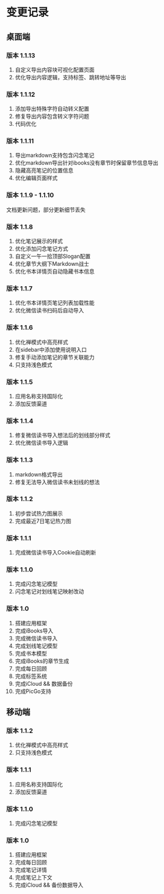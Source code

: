 # 变更记录

## 桌面端

### 版本 1.1.13 <Badge type="warning" text="2022/10/20" vertical="middle" /> <Badge type="danger" text="公测" vertical="middle" />
1. 自定义导出内容块可视化配置页面
2. 优化导出内容逻辑，支持标签、跳转地址等导出

### 版本 1.1.12 <Badge type="warning" text="2022/10/20" vertical="middle" />
1. 添加导出特殊字符自动转义配置
2. 修复导出内容包含转义字符问题
3. 代码优化

### 版本 1.1.11 <Badge type="tip" text="2022/10/18" vertical="middle" />
1. 导出markdown支持包含闪念笔记
2. 优化markdown导出针对ibooks没有章节时保留章节信息导出
3. 隐藏高亮笔记的位置信息
4. 优化编辑页面样式

### 版本 1.1.9 - 1.1.10
文档更新问题，部分更新细节丢失

### 版本 1.1.8
1. 优化笔记展示的样式
2. 优化添加闪念笔记方式
3. 自定义一午一拾顶部Slogan配置
4. 优化章节大纲下Markdown战士
5. 优化书本详情页自动隐藏书本信息

### 版本 1.1.7
1. 优化书本详情页笔记列表加载性能
2. 优化微信读书扫码后自动导入

### 版本 1.1.6
1. 优化禅模式中高亮样式
2. 在sidebar中添加使用说明入口
3. 修复手动添加笔记的章节关联能力
4. 只支持浅色模式

### 版本 1.1.5
1. 应用名称支持国际化
2. 添加反馈渠道

### 版本 1.1.4
1. 修复微信读书导入想法后的划线部分样式
2. 优化微信读书导入逻辑

### 版本 1.1.3
1. markdown格式导出
2. 修复无法导入微信读书未划线的想法

### 版本 1.1.2
1. 初步尝试热力图展示
2. 完成最近7日笔记热力图

### 版本 1.1.1
1. 完成微信读书导入Cookie自动刷新

### 版本 1.1.0
1. 完成闪念笔记模型
2. 闪念笔记对划线笔记映射改动

### 版本 1.0 
1. 搭建应用框架
2. 完成iBooks导入
3. 完成微信读书导入
4. 完成划线笔记模型
5. 完成书本模型
6. 完成iBooks的章节生成
7. 完成每日回顾
8. 完成标签系统
9. 完成iCloud && 数据备份
10. 完成PicGo支持


## 移动端

### 版本 1.1.2
1. 优化禅模式中高亮样式
2. 只支持浅色模式

### 版本 1.1.1
1. 应用名称支持国际化
2. 添加反馈渠道

### 版本 1.1.0
1. 完成闪念笔记模型

### 版本 1.0
1. 搭建应用框架
2. 完成每日回顾
3. 完成笔记详情
4. 完成笔记上下文
5. 完成iCloud && 备份数据导入

